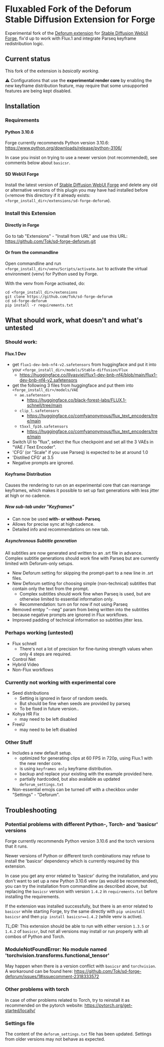 
# Fluxabled Fork of the Deforum Stable Diffusion Extension for Forge

Experimental fork of the [Deforum extension](https://github.com/deforum-art/sd-forge-deforum)
for [Stable Diffusion WebUI Forge](https://github.com/lllyasviel/stable-diffusion-webui-forge), 
fix'd up to work with Flux.1 and integrate Parseq keyframe redistribution logic.

## Current status

This fork of the extension is _basically working_.

&#x26A0;&#xFE0F; Configurations that use the **experimental render core** by enabling the 
new keyframe distribution feature, may require that some unsupported features are being kept disabled.

## Installation

### Requirements

#### Python 3.10.6
Forge currently recommends Python version 3.10.6: https://www.python.org/downloads/release/python-3106/

In case you insist on trying to use a newer version (not recommended), see comments below about `basicsr`.

#### SD WebUI Forge
Install the latest version of [Stable Diffusion WebUI Forge](https://github.com/lllyasviel/stable-diffusion-webui-forge) and delete any old or alternative versions of this plugin
you may have had installed before (=remove this directory if it already exists: `<forge_install_dir>/extensions/sd-forge-deforum`).

### Install this Extension

#### Directly in Forge

Go to tab "Extensions" - "Install from URL" and use this URL: https://github.com/Tok/sd-forge-deforum.git

#### Or from the commandline

Open commandline and run `<forge_install_dir>/venv/Scripts/activate.bat` 
to activate the virtual environment (venv) for Python used by Forge.

With the venv from Forge activated, do:

```
cd <forge_install_dir>/extensions
git clone https://github.com/Tok/sd-forge-deforum
cd sd-forge-deforum
pip install -r requirements.txt
```


## What should work, what doesn't and what's untested

### Should work:

#### Flux.1 Dev
  * get `flux1-dev-bnb-nf4-v2.safetensors` from huggingface and put it into your `<forge_install_dir>/models/Stable-diffusion/Flux`
    * https://huggingface.co/lllyasviel/flux1-dev-bnb-nf4/blob/main/flux1-dev-bnb-nf4-v2.safetensors
  * get the following 3 files from huggingface and put them into `<forge_install_dir>/models/VAE`
    * `ae.safetensors`
      * https://huggingface.co/black-forest-labs/FLUX.1-schnell/tree/main
    * `clip_l.safetensors`
      * https://huggingface.co/comfyanonymous/flux_text_encoders/tree/main
    * `t5xxl_fp16.safetensors`
      * https://huggingface.co/comfyanonymous/flux_text_encoders/tree/main
  * Switch UI to "flux", select the flux checkpoint and set all the 3 VAEs in "VAE / Text Encoder".
  * 'CFG' (or "Scale" if you use Parseq) is expected to be at around 1.0
  * 'Distilled CFG' at 3.5
  * Negative prompts are ignored.

#### Keyframe Distribution
Causes the rendering to run on an experimental core that can rearrange keyframes,
which makes it possible to set up fast generations with less jitter at high or no cadence.

##### New sub-tab under "Keyframes"
* Can now be used **with- or without- Parseq**.
* Allows for precise sync at high cadence.
* Detailed info and recommendations on new tab.

##### Asynchronous Subtitle generation
All subtitles are now generated and written to an .srt file in advance.
Complex subtitle generations should work fine with Parseq but are currently limited with Deforum-only setups.
* New Deforum setting for skipping the prompt-part to a new line in .srt files.
* New Deforum setting for choosing simple (non-technical) subtitles that contain only the text from the prompt.
  * Complex subtitles should work fine when Parseq is used, but are otherwise limited to essential information only.
  * Recommendation: turn on for now if not using Parseq
* Removed emtpy "--neg" param from being written into the subtitles
  because negative prompts are ignored in Flux workflows.
* Improved padding of technical information so subtitles jitter less.

### Perhaps working (untested)
* Flux schnell
  * There's not a lot of precision for fine-tuning strength values when only 4 steps are required.
* Control Net
* Hybrid Video
* Non-Flux workflows

### Currently not working with experimental core
* Seed distributions
  * Setting is ignored in favor of random seeds.
  * But should be fine when seeds are provided by parseq
  * To be fixed in future version..
* Kohya HR Fix
  * may need to be left disabled
* FreeU
  * may need to be left disabled

### Other Stuff
* Includes a new default setup.
  * optimized for generating clips at 60 FPS in 720p, using Flux.1 with the new render core.
  * is using `keyframes only` keyframe distribution.
  * backup and replace your existing  with the example provided here.
  * partially hardcoded, but also available as updated `deforum_settings.txt`
* Non-essential emojis can be turned off with a checkbox under "Settings" - "Deforum".

## Troubleshooting

### Potential problems with different Python-, Torch- and 'basicsr' versions

Forge currently recommends Python version 3.10.6 and the torch versions that it runs.

Newer versions of Python or different torch combinations may refuse to install the 'basicsr'
dependency which is currently required by this extension.

In case you get any error related to 'basicsr' during the installation, and you don't want to set up a new 
Python 3.10.6 venv (as would be recommended), you can try the installation from commandline as described above, 
but replacing the `basicsr` version with version `1.4.2` in `requirements.txt` before installing the requirements.

If the extension was installed successfully, but there is an error related to `basicsr` while starting Forge,
try the same directly with `pip uninstall basicsr` and then `pip install basicsr==1.4.2` (while venv is active).

*TL;DR:* This extension should be able to run with either version `1.3.5` or `1.4.2` of `basicsr`, 
but not all versions may install or run properly with all combos of Python and Torch.

### ModuleNotFoundError: No module named 'torchvision.transforms.functional_tensor'
May happen when there is a version conflict with `basicsr` and `torchvision`.
A workaround can be found here: https://github.com/Tok/sd-forge-deforum/issues/1#issuecomment-2318333572

### Other problems with torch

In case of other problems related to Torch, try to reinstall it as recommended on the pytorch website:
https://pytorch.org/get-started/locally/

### Settings file
The content of the `deforum_settings.txt` file has been updated.
Settings from older versions may not behave as expected.
